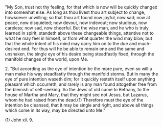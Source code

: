 \"My Son, trust not thy feeling, for that which is now will be quickly changed into somewhat else. As long as thou livest thou art subject to change, howsoever unwilling; so that thou art found now joyful, now sad; now at peace, now disquieted; now devout, now indevout; now studious, now careless; now sad, now cheerful. But the wise man, and he who is truly learned in spirit, standeth above these changeable things, attentive not to what he may feel in himself, or from what quarter the wind may blow, but that the whole intent of his mind may carry him on to the due and much-desired end. For thus will he be able to remain one and the same and unshaken, the single eye of his desire being steadfastly fixed, through the manifold changes of the world, upon Me.

2\. \"But according as the eye of intention be the more pure, even so will a man make his way steadfastly through the manifold storms. But in many the eye of pure intention waxeth dim; for it quickly resteth itself upon anything pleasant which occurreth, and rarely is any man found altogether free from the blemish of self-seeking. So the Jews of old came to Bethany, to the house of Martha and Mary, that they might see not Jesus, but Lazarus, whom he had raised from the dead.(1) Therefore must the eye of the intention be cleansed, that it may be single and right, and above all things which come in its way, may be directed unto Me.\"

\(1\) John xii. 9.

